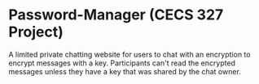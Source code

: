# Password-Manager (CECS 327 Project)
A limited private chatting website for users to chat with 
an encryption to encrypt messages with a key. Participants
can't read the encrypted messages unless they have a key that was 
shared by the chat owner. 
